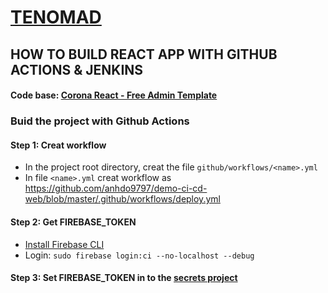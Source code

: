 # [TENOMAD](https://tenomad.com/)

## HOW TO BUILD REACT APP WITH GITHUB ACTIONS & JENKINS

#### Code base: [Corona React - Free Admin Template](https://github.com/BootstrapDash/corona-react-free-admin-template#corona-react---free-admin-template)

### Buid the project with Github Actions

#### Step 1: Creat workflow
- In the project root directory, creat the file `github/workflows/<name>.yml`
- In file `<name>.yml` creat workflow as https://github.com/anhdo9797/demo-ci-cd-web/blob/master/.github/workflows/deploy.yml

#### Step 2: Get FIREBASE_TOKEN
- [Install Firebase CLI](https://firebase.google.com/docs/cli)
- Login: `sudo firebase login:ci --no-localhost --debug` 

#### Step 3: Set FIREBASE_TOKEN in to the [secrets project](https://docs.github.com/en/actions/security-guides/encrypted-secrets)
